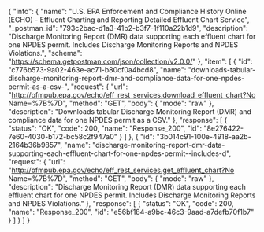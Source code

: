 {
  "info": {
    "name": "U.S. EPA Enforcement and Compliance History Online (ECHO) - Effluent Charting and Reporting Detailed Effluent Chart Service",
    "_postman_id": "793c2bac-d1a3-41b2-b3f7-1f110a22b1d9",
    "description": "Discharge Monitoring Report (DMR) data supporting each effluent chart for one NPDES permit. Includes Discharge Monitoring Reports and NPDES Violations.",
    "schema": "https://schema.getpostman.com/json/collection/v2.0.0/"
  },
  "item": [
    {
      "id": "c776b573-9a02-463e-ac71-b80cf0a4bcd8",
      "name": "downloads-tabular-discharge-monitoring-report-dmr-and-compliance-data-for-one-npdes-permit-as-a-csv-",
      "request": {
        "url": "http://ofmpub.epa.gov/echo/eff_rest_services.download_effluent_chart?No Name=%7B%7D",
        "method": "GET",
        "body": {
          "mode": "raw"
        },
        "description": "Downloads tabular Discharge Monitoring Report (DMR) and compliance data for one NPDES permit as a CSV."
      },
      "response": [
        {
          "status": "OK",
          "code": 200,
          "name": "Response_200",
          "id": "8e276422-7e60-4030-b172-bc58c2f947a0"
        }
      ]
    },
    {
      "id": "3b014c91-100e-4918-aa2b-2164b36b9857",
      "name": "discharge-monitoring-report-dmr-data-supporting-each-effluent-chart-for-one-npdes-permit--includes-d",
      "request": {
        "url": "http://ofmpub.epa.gov/echo/eff_rest_services.get_effluent_chart?No Name=%7B%7D",
        "method": "GET",
        "body": {
          "mode": "raw"
        },
        "description": "Discharge Monitoring Report (DMR) data supporting each effluent chart for one NPDES permit. Includes Discharge Monitoring Reports and NPDES Violations."
      },
      "response": [
        {
          "status": "OK",
          "code": 200,
          "name": "Response_200",
          "id": "e56bf184-a9bc-46c3-9aad-a7defb70f1b7"
        }
      ]
    }
  ]
}